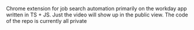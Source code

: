 Chrome extension for job search automation primarily on the workday app written in TS + JS. Just the video will show up in the public view. The code of the repo is currently all private

